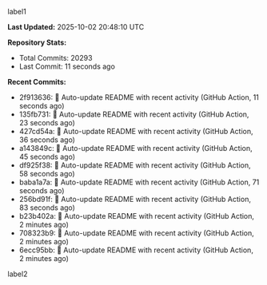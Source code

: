 
label1 
<!-- ACTIVITY_START -->
**Last Updated:** 2025-10-02 20:48:10 UTC

**Repository Stats:**
- Total Commits: 20293
- Last Commit: 11 seconds ago

**Recent Commits:**
- 2f913636: 🤖 Auto-update README with recent activity (GitHub Action, 11 seconds ago)
- 135fb731: 🤖 Auto-update README with recent activity (GitHub Action, 23 seconds ago)
- 427cd54a: 🤖 Auto-update README with recent activity (GitHub Action, 36 seconds ago)
- a143849c: 🤖 Auto-update README with recent activity (GitHub Action, 45 seconds ago)
- df925f38: 🤖 Auto-update README with recent activity (GitHub Action, 58 seconds ago)
- baba1a7a: 🤖 Auto-update README with recent activity (GitHub Action, 71 seconds ago)
- 256bd91f: 🤖 Auto-update README with recent activity (GitHub Action, 83 seconds ago)
- b23b402a: 🤖 Auto-update README with recent activity (GitHub Action, 2 minutes ago)
- 708323b9: 🤖 Auto-update README with recent activity (GitHub Action, 2 minutes ago)
- 6ecc95bb: 🤖 Auto-update README with recent activity (GitHub Action, 2 minutes ago)
<!-- ACTIVITY_END -->

label2
